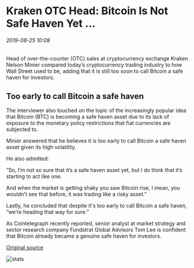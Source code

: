# Kraken OTC Head: Bitcoin Is Not Safe Haven Yet ...

###### 2019-08-25 10:08

Head of over-the-counter (OTC) sales at cryptocurrency exchange Kraken Nelson Minier compared today’s cryptocurrency trading industry to how Wall Street used to be, adding that it is still too soon to call Bitcoin a safe haven for investors.

## Too early to call Bitcoin a safe haven

The interviewer also touched on the topic of the increasingly popular idea that Bitcoin (BTC) is becoming a safe haven asset due to its lack of exposure to the monetary policy restrictions that fiat currencies are subjected to.

Minier answered that he believes it is too early to call Bitcoin a safe haven asset given its high volatility.

He also admitted:

“So, I’m not so sure that it’s a safe haven asset yet, but I do think that it’s starting to act like one.

And when the market is getting shaky you saw Bitcoin rise, I mean, you wouldn’t see that before, it was trading like a risky asset.”

Lastly, he concluded that despite it's too early to call Bitcoin a safe haven, “we’re heading that way for sure.”

As Cointelegraph recently reported, senior analyst at market strategy and sector research company Fundstrat Global Advisors Tom Lee is confident that Bitcoin already became a genuine safe haven for investors.

[Original source](https://cointelegraph.com/news/kraken-otc-head-bitcoin-is-not-safe-haven-yet)

![stats](https://c.statcounter.com/11760860/0/a89fa40b/1/ "stats")